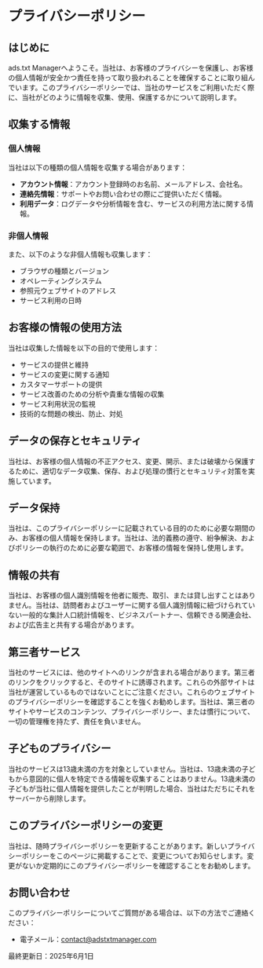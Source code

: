 # プライバシーポリシー

## はじめに

ads.txt Managerへようこそ。当社は、お客様のプライバシーを保護し、お客様の個人情報が安全かつ責任を持って取り扱われることを確保することに取り組んでいます。このプライバシーポリシーでは、当社のサービスをご利用いただく際に、当社がどのように情報を収集、使用、保護するかについて説明します。

## 収集する情報

### 個人情報

当社は以下の種類の個人情報を収集する場合があります：

- **アカウント情報**：アカウント登録時のお名前、メールアドレス、会社名。
- **連絡先情報**：サポートやお問い合わせの際にご提供いただく情報。
- **利用データ**：ログデータや分析情報を含む、サービスの利用方法に関する情報。

### 非個人情報

また、以下のような非個人情報も収集します：

- ブラウザの種類とバージョン
- オペレーティングシステム
- 参照元ウェブサイトのアドレス
- サービス利用の日時

## お客様の情報の使用方法

当社は収集した情報を以下の目的で使用します：

- サービスの提供と維持
- サービスの変更に関する通知
- カスタマーサポートの提供
- サービス改善のための分析や貴重な情報の収集
- サービス利用状況の監視
- 技術的な問題の検出、防止、対処

## データの保存とセキュリティ

当社は、お客様の個人情報の不正アクセス、変更、開示、または破壊から保護するために、適切なデータ収集、保存、および処理の慣行とセキュリティ対策を実施しています。

## データ保持

当社は、このプライバシーポリシーに記載されている目的のために必要な期間のみ、お客様の個人情報を保持します。当社は、法的義務の遵守、紛争解決、およびポリシーの執行のために必要な範囲で、お客様の情報を保持し使用します。

## 情報の共有

当社は、お客様の個人識別情報を他者に販売、取引、または貸し出すことはありません。当社は、訪問者およびユーザーに関する個人識別情報に紐づけられていない一般的な集計人口統計情報を、ビジネスパートナー、信頼できる関連会社、および広告主と共有する場合があります。

## 第三者サービス

当社のサービスには、他のサイトへのリンクが含まれる場合があります。第三者のリンクをクリックすると、そのサイトに誘導されます。これらの外部サイトは当社が運営しているものではないことにご注意ください。これらのウェブサイトのプライバシーポリシーを確認することを強くお勧めします。当社は、第三者のサイトやサービスのコンテンツ、プライバシーポリシー、または慣行について、一切の管理権を持たず、責任を負いません。

## 子どものプライバシー

当社のサービスは13歳未満の方を対象としていません。当社は、13歳未満の子どもから意図的に個人を特定できる情報を収集することはありません。13歳未満の子どもが当社に個人情報を提供したことが判明した場合、当社はただちにそれをサーバーから削除します。

## このプライバシーポリシーの変更

当社は、随時プライバシーポリシーを更新することがあります。新しいプライバシーポリシーをこのページに掲載することで、変更についてお知らせします。変更がないか定期的にこのプライバシーポリシーを確認することをお勧めします。

## お問い合わせ

このプライバシーポリシーについてご質問がある場合は、以下の方法でご連絡ください：

- 電子メール：[contact@adstxtmanager.com](mailto:contact@adstxtmanager.com)

最終更新日：2025年6月1日